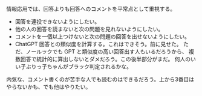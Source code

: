 情報応用では、回答よりも回答へのコメントを平常点として重視する。

* 回答を連投できないようにしたい。
* 他の人の回答を読まないと次の問題を見れないようにしたい。
* コメントを一個以上つけないと次の問題の回答を出せないようにしたい。
* ChatGPT 回答との類似度を計算する。これはできそう。前に見せた。
  ただ、ノールックでも GPT と類似度の高い回答出す人もいるだろうから、
  複数回答で統計的に算出しないとダメだろう。この後半部分がまだ。
  何人のいい子ぶりっ子ちゃんがブラック判定されるかな。

内気な、コメント書くのが苦手な人でも読むのはできるだろう。上から3番目はやらないかも、でも他はやりたい。
